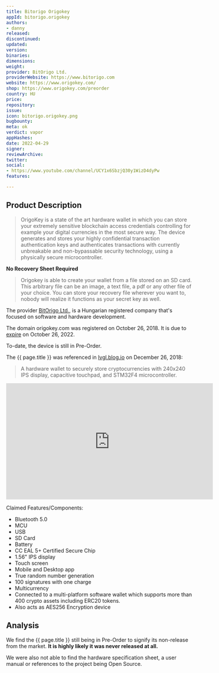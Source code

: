 ```yaml
---
title: Bitorigo Origokey
appId: bitorigo.origokey
authors:
- danny
released: 
discontinued: 
updated: 
version: 
binaries: 
dimensions: 
weight: 
provider: BitOrigo Ltd.
providerWebsite: https://www.bitorigo.com
website: https://www.origokey.com/
shop: https://www.origokey.com/preorder
country: HU
price: 
repository: 
issue: 
icon: bitorigo.origokey.png
bugbounty: 
meta: ok
verdict: vapor
appHashes: 
date: 2022-04-29
signer: 
reviewArchive: 
twitter: 
social:
- https://www.youtube.com/channel/UCY1x6SbzjQ30y1WizD4dyPw
features: 

---
```


## Product Description 

> OrigoKey is a state of the art hardware wallet in which you can store your extremely sensitive blockchain access credentials controlling for example your digital currencies in the most secure way. The device generates and stores your highly confidential transaction authentication keys and authenticates transactions with currently unbreakable and non-bypassable security technology, using a physically secure microcontroller.

**No Recovery Sheet Required**

> Origokey is able to create your wallet from a file stored on an SD card. This arbitrary file can be an image, a text file, a pdf or any other file of your choice. You can store your recovery file wherever you want to, nobody will realize it functions as your secret key as well.

The provider [BitOrigo Ltd.](https://bitorigo.com), is a Hungarian registered company that's focused on software and hardware development. 

The domain origokey.com was registered on October 26, 2018. It is due to [expire](https://lookup.icann.org/lookup?q=www.origokey.com&t=a) on October 26, 2022.

To-date, the device is still in Pre-Order. 

The {{ page.title }} was referenced in [lvgl.blog.io](https://blog.lvgl.io/2018-12-26/references) on December 26, 2018:

> A hardware wallet to securely store cryptocurrencies with 240x240 IPS display, capacitive touchpad, and STM32F4 microcontroller. 

<iframe width="560" height="315" src="https://www.youtube.com/embed/hYzbfYfm6KA" title="YouTube video player" frameborder="0" allow="accelerometer; autoplay; clipboard-write; encrypted-media; gyroscope; picture-in-picture" allowfullscreen></iframe><br />

Claimed Features/Components: 

- Bluetooth 5.0
- MCU
- USB
- SD Card
- Battery
- CC EAL 5+ Certified Secure Chip
- 1.56" IPS display
- Touch screen 
- Mobile and Desktop app
- True random number generation 
- 100 signatures with one charge
- Multicurrency
- Connected to a multi-platform software wallet which supports more than 400 crypto assets including ERC20 tokens. 
- Also acts as AES256 Encryption device

## Analysis 

We find the {{ page.title }} still being in Pre-Order to signify its non-release from the market. **It is highly likely it was never released at all.** 

We were also not able to find the hardware specification sheet, a user manual or references to the project being Open Source. 